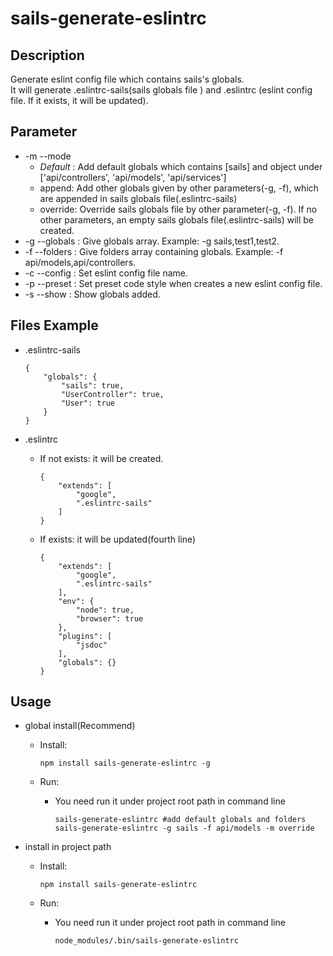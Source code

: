 # sails-generate-eslintrc

## Description
Generate eslint config file which contains sails's globals.<br/>
It will generate .eslintrc-sails(sails globals file ) and .eslintrc (eslint config file. If it exists, it will be updated).

## Parameter
- -m --mode
    + *Default* : Add default globals which contains [sails] and object under ['api/controllers', 'api/models', 'api/services']
    + append: Add other globals given by other parameters(-g, -f), which are appended in sails globals file(.eslintrc-sails)
    + override: Override sails globals file by other parameter(-g, -f). If no other parameters, an empty sails globals file(.eslintrc-sails) will be created.
- -g --globals : Give globals array. Example: -g sails,test1,test2.
- -f --folders : Give folders array containing globals. Example: -f api/models,api/controllers.
- -c --config : Set eslint config file name.
- -p --preset : Set preset code style when creates a new eslint config file.
- -s --show : Show globals added.


## Files Example
- .eslintrc-sails
    ```
    {
        "globals": {
            "sails": true,
            "UserController": true,
            "User": true
        }
    }
    ```

- .eslintrc
    + If not exists: it will be created.
        ```
        {
            "extends": [
                "google",
                ".eslintrc-sails"
            ]
        }
        ```

    + If exists: it will be updated(fourth line)
        ```
        {
            "extends": [
                "google",
                ".eslintrc-sails"
            ],
            "env": {
                "node": true,
                "browser": true
            },
            "plugins": [
                "jsdoc"
            ],
            "globals": {}
        }  
        ```  

## Usage
- global install(Recommend)
    + Install:
        ```
        npm install sails-generate-eslintrc -g
        ```

    + Run:
        * You need run it under project root path in command line

            ```
            sails-generate-eslintrc #add default globals and folders
            sails-generate-eslintrc -g sails -f api/models -m override
            ```

- install in project path
    + Install:
        ```
        npm install sails-generate-eslintrc
        ```

    + Run:
        * You need run it under project root path in command line

            ```
            node_modules/.bin/sails-generate-eslintrc
            ```
